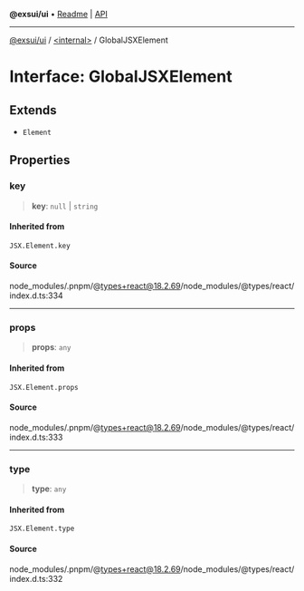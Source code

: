 **@exsui/ui** • [Readme](../../README.md) \| [API](../../globals.md)

***

[@exsui/ui](../../README.md) / [\<internal\>](../README.md) / GlobalJSXElement

# Interface: GlobalJSXElement

## Extends

- `Element`

## Properties

### key

> **key**: `null` \| `string`

#### Inherited from

`JSX.Element.key`

#### Source

node\_modules/.pnpm/@types+react@18.2.69/node\_modules/@types/react/index.d.ts:334

***

### props

> **props**: `any`

#### Inherited from

`JSX.Element.props`

#### Source

node\_modules/.pnpm/@types+react@18.2.69/node\_modules/@types/react/index.d.ts:333

***

### type

> **type**: `any`

#### Inherited from

`JSX.Element.type`

#### Source

node\_modules/.pnpm/@types+react@18.2.69/node\_modules/@types/react/index.d.ts:332
